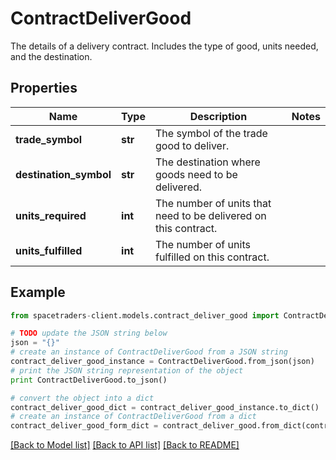 # ContractDeliverGood

The details of a delivery contract. Includes the type of good, units needed, and the destination.

## Properties

Name | Type | Description | Notes
------------ | ------------- | ------------- | -------------
**trade_symbol** | **str** | The symbol of the trade good to deliver. | 
**destination_symbol** | **str** | The destination where goods need to be delivered. | 
**units_required** | **int** | The number of units that need to be delivered on this contract. | 
**units_fulfilled** | **int** | The number of units fulfilled on this contract. | 

## Example

```python
from spacetraders-client.models.contract_deliver_good import ContractDeliverGood

# TODO update the JSON string below
json = "{}"
# create an instance of ContractDeliverGood from a JSON string
contract_deliver_good_instance = ContractDeliverGood.from_json(json)
# print the JSON string representation of the object
print ContractDeliverGood.to_json()

# convert the object into a dict
contract_deliver_good_dict = contract_deliver_good_instance.to_dict()
# create an instance of ContractDeliverGood from a dict
contract_deliver_good_form_dict = contract_deliver_good.from_dict(contract_deliver_good_dict)
```
[[Back to Model list]](../README.md#documentation-for-models) [[Back to API list]](../README.md#documentation-for-api-endpoints) [[Back to README]](../README.md)


